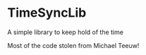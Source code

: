 # TimeSyncLib
A simple library to keep hold of the time

Most of the code stolen from Michael Teeuw!
